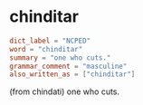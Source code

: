 # chinditar

``` toml
dict_label = "NCPED"
word = "chinditar"
summary = "one who cuts."
grammar_comment = "masculine"
also_written_as = ["chinditar"]
```

(from chindati) one who cuts.

